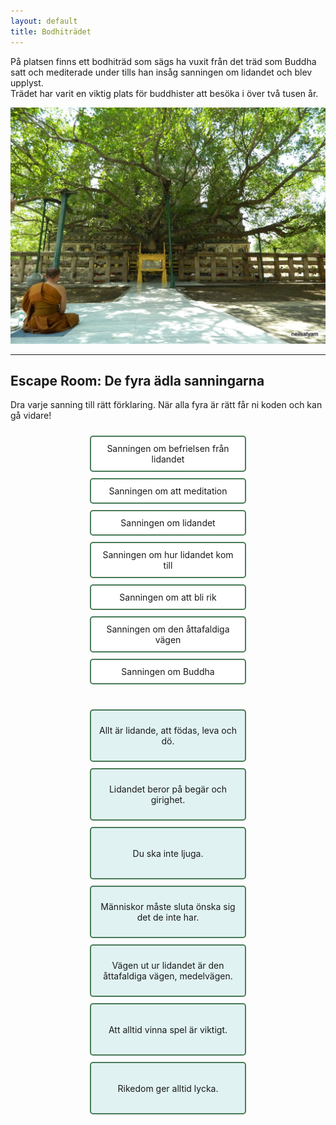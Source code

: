 ```yaml
---
layout: default
title: Bodhiträdet
---
```


På platsen finns ett bodhiträd som sägs ha vuxit från det träd som Buddha satt och mediterade under tills han insåg sanningen om lidandet och blev upplyst.  
Trädet har varit en viktig plats för buddhister att besöka i över två tusen år.

<img src="/assets/images/Bodh_Gaya_Bodhi_Tree.jpg" style="max-width:100%;height:auto;">

---

## Escape Room: De fyra ädla sanningarna

Dra varje sanning till rätt förklaring. När alla fyra är rätt får ni koden och kan gå vidare!

<div class="container">
  <div class="cards">
    <div class="card" draggable="true" id="card3">Sanningen om befrielsen från lidandet</div>
    <div class="card" draggable="true" id="card7">Sanningen om att meditation</div> <!-- fel -->
    <div class="card" draggable="true" id="card1">Sanningen om lidandet</div>
    <div class="card" draggable="true" id="card2">Sanningen om hur lidandet kom till</div>
    <div class="card" draggable="true" id="card5">Sanningen om att bli rik</div> <!-- fel -->
    <div class="card" draggable="true" id="card4">Sanningen om den åttafaldiga vägen</div>
    <div class="card" draggable="true" id="card6">Sanningen om Buddha</div> <!-- fel -->
    
  </div>

  <div class="slots">
    <div class="slot" data-answer="card1">Allt är lidande, att födas, leva och dö.</div>
    <div class="slot" data-answer="card2">Lidandet beror på begär och girighet.</div>
    <div class="slot" data-answer="none">Du ska inte ljuga.</div> <!-- fel -->
    <div class="slot" data-answer="card3">Människor måste sluta önska sig det de inte har.</div>
    <div class="slot" data-answer="card4">Vägen ut ur lidandet är den åttafaldiga vägen, medelvägen.</div>
    <div class="slot" data-answer="none">Att alltid vinna spel är viktigt.</div> <!-- fel -->
    <div class="slot" data-answer="none">Rikedom ger alltid lycka.</div> <!-- fel -->
  </div>
</div>

<p id="feedback" style="margin-top:20px; font-weight:bold; color:green;"></p>

<script>
const feedback = document.getElementById('feedback');

document.querySelectorAll('.card').forEach(card => {
  card.addEventListener('dragstart', e => e.dataTransfer.setData('text', card.id));
});

document.querySelectorAll('.slot').forEach(slot => {
  slot.addEventListener('dragover', e => e.preventDefault());
  slot.addEventListener('drop', e => {
    e.preventDefault();
    const cardId = e.dataTransfer.getData('text');
    const card = document.getElementById(cardId);

    if(slot.dataset.answer === cardId){
      // Koppla kortet visuellt med förklaringen
      slot.innerHTML = `<strong>${card.textContent}</strong> - ${slot.textContent}`;
      slot.classList.add('correct');
      card.style.opacity = '0.5';  // Kortet markeras men syns fortfarande

      // Kontrollera om alla fyra rätta är placerade
      if([...document.querySelectorAll('.slot')].filter(s => ["card1","card2","card3","card4"].includes(s.dataset.answer)).every(s => s.classList.contains('correct'))){
        feedback.innerHTML = "Rätt! Du kan gå vidare.<br><a href='rum3-3.html'>Gå vidare!</a>";
      }

    } else {
      feedback.textContent = "Fel kort, försök igen!";
      feedback.style.color = "red";
      // Ta bort meddelandet efter 2 sekunder om det inte fixas
      setTimeout(() => { feedback.textContent = ""; }, 2000);
    }
  });
});
</script>

<style>
.container { display: flex; flex-wrap: wrap; gap: 20px; justify-content: center; }
.cards, .slots { display: flex; flex-direction: column; gap: 10px; margin: 10px; width: 250px; }
.card, .slot { padding: 10px; border: 2px solid #4a7c59; border-radius: 5px; background: #fff; cursor: grab; text-align: center; }
.slot { min-height: 60px; display: flex; align-items: center; justify-content: center; background: #e0f2f1; }
.correct { background-color: #c8e6c9 !important; border-color: #2e7d32 !important; }
@media (max-width: 600px) {
  .container { flex-direction: column; align-items: center; }
  .cards, .slots { width: 90%; }
}
</style>
